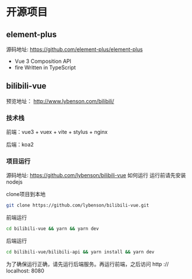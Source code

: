# 开源项目
## element-plus

源码地址:  https://github.com/element-plus/element-plus

- Vue 3 Composition API
- fire Written in TypeScript


## bilibili-vue

预览地址： http://www.lybenson.com/bilibili/

### 技术栈
前端：vue3 + vuex + vite + stylus + nginx

后端：koa2

### 项目运行
源码地址: https://github.com/lybenson/bilibili-vue
如何运行
运行前请先安装nodejs

clone项目到本地

```bash
git clone https://github.com/lybenson/bilibili-vue.git
```

前端运行
```bash
cd bilibili-vue && yarn && yarn dev
```

后端运行
```bash
cd bilibili-vue/bilibili-api && yarn install && yarn dev
```
为了确保运行正确，请先运行后端服务。再运行前端，之后访问 http :// localhost: 8080